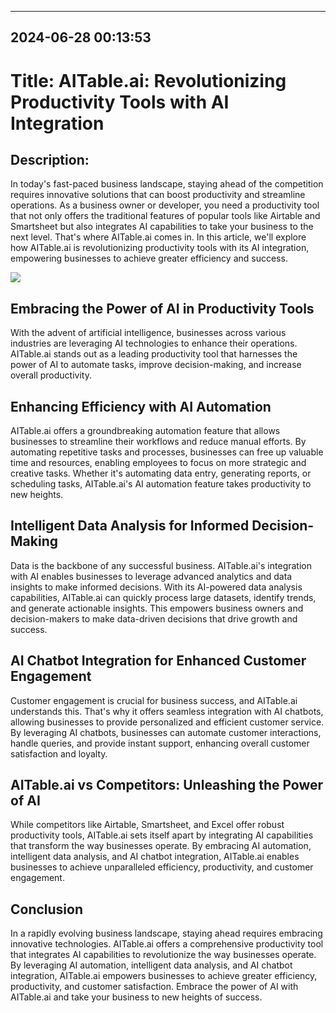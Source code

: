 

---------------------------------------------
2024-06-28 00:13:53
---------------------------------------------

# Title: AITable.ai: Revolutionizing Productivity Tools with AI Integration

## Description:
In today's fast-paced business landscape, staying ahead of the competition requires innovative solutions that can boost productivity and streamline operations. As a business owner or developer, you need a productivity tool that not only offers the traditional features of popular tools like Airtable and Smartsheet but also integrates AI capabilities to take your business to the next level. That's where AITable.ai comes in. In this article, we'll explore how AITable.ai is revolutionizing productivity tools with its AI integration, empowering businesses to achieve greater efficiency and success.

![](https://assets-global.website-files.com/637e5037f3ef83b76dcfc8f9/65148e6e5ccc91f6f66f867a_How%20to%20Develop%20a%20Chatbot%20Strategy.png)

## Embracing the Power of AI in Productivity Tools

With the advent of artificial intelligence, businesses across various industries are leveraging AI technologies to enhance their operations. AITable.ai stands out as a leading productivity tool that harnesses the power of AI to automate tasks, improve decision-making, and increase overall productivity.

## Enhancing Efficiency with AI Automation

AITable.ai offers a groundbreaking automation feature that allows businesses to streamline their workflows and reduce manual efforts. By automating repetitive tasks and processes, businesses can free up valuable time and resources, enabling employees to focus on more strategic and creative tasks. Whether it's automating data entry, generating reports, or scheduling tasks, AITable.ai's AI automation feature takes productivity to new heights.

## Intelligent Data Analysis for Informed Decision-Making

Data is the backbone of any successful business. AITable.ai's integration with AI enables businesses to leverage advanced analytics and data insights to make informed decisions. With its AI-powered data analysis capabilities, AITable.ai can quickly process large datasets, identify trends, and generate actionable insights. This empowers business owners and decision-makers to make data-driven decisions that drive growth and success.

## AI Chatbot Integration for Enhanced Customer Engagement

Customer engagement is crucial for business success, and AITable.ai understands this. That's why it offers seamless integration with AI chatbots, allowing businesses to provide personalized and efficient customer service. By leveraging AI chatbots, businesses can automate customer interactions, handle queries, and provide instant support, enhancing overall customer satisfaction and loyalty.

## AITable.ai vs Competitors: Unleashing the Power of AI

While competitors like Airtable, Smartsheet, and Excel offer robust productivity tools, AITable.ai sets itself apart by integrating AI capabilities that transform the way businesses operate. By embracing AI automation, intelligent data analysis, and AI chatbot integration, AITable.ai enables businesses to achieve unparalleled efficiency, productivity, and customer engagement.

## Conclusion

In a rapidly evolving business landscape, staying ahead requires embracing innovative technologies. AITable.ai offers a comprehensive productivity tool that integrates AI capabilities to revolutionize the way businesses operate. By leveraging AI automation, intelligent data analysis, and AI chatbot integration, AITable.ai empowers businesses to achieve greater efficiency, productivity, and customer satisfaction. Embrace the power of AI with AITable.ai and take your business to new heights of success.